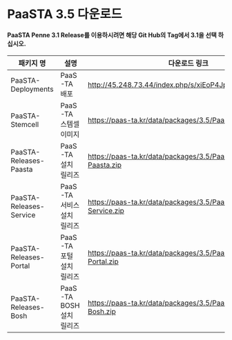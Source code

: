 # PaaSTA 3.5 다운로드
#### PaaSTA Penne 3.1 Release를 이용하시려면 해당 Git Hub의 Tag에서 3.1을 선택 하십시오.
|패키지 명|설명 |다운로드 링크|checksum|
|---------|-------|--------------|---------------|
|PaaSTA-Deployments|PaaS-TA 배포| http://45.248.73.44/index.php/s/xiEoP4JpyjHXTab/download |md5sum: 6f064131941410496c5b755307a25fee  |
|PaaSTA-Stemcell|PaaS-TA 스템셀 이미지| https://paas-ta.kr/data/packages/3.5/PaaSTA-Stemcell.zip   |md5sum: d87cbe8cfa4c37c7905205bff987ffd1  |
|PaaSTA-Releases-Paasta|PaaS-TA 설치 릴리즈| https://paas-ta.kr/data/packages/3.5/PaaSTA-Releases-Paasta.zip   |md5sum: 88f514a1d140bec0efc4fa6e949363d9  |
|PaaSTA-Releases-Service|PaaS-TA 서비스 설치 릴리즈| https://paas-ta.kr/data/packages/3.5/PaaSTA-Releases-Service.zip    |md5sum: 1e4930178e3df9743933105929e7c652  |
|PaaSTA-Releases-Portal|PaaS-TA 포털 설치 릴리즈| https://paas-ta.kr/data/packages/3.5/PaaSTA-Releases-Portal.zip    |md5sum: 4b99c46dcce1dc8b71b88143368f7b83  |
|PaaSTA-Releases-Bosh|PaaS-TA BOSH 설치 릴리즈|https://paas-ta.kr/data/packages/3.5/PaaSTA-Releases-Bosh.zip|md5sum: cb4350d81cbd45aef51e53cc1397e5e0  |

